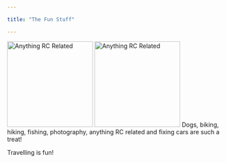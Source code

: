 ```yaml
---

title: "The Fun Stuff"

---
```


<img src="file:../images/LeMansComp01.jpg" alt="Anything RC Related" width="200"/>  <img src="file:../images/LeMansComp01.jpg" alt="Anything RC Related" width="200"/>
Dogs, biking, hiking, fishing, photography, anything RC related and fixing cars are such a treat!  

Travelling is fun!
